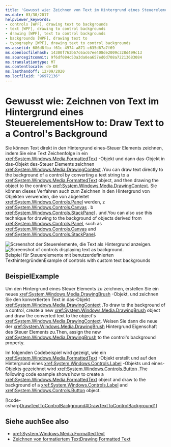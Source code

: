 ```yaml
---
title: 'Gewusst wie: Zeichnen von Text im Hintergrund eines Steuerelements'
ms.date: 03/30/2017
helpviewer_keywords:
- controls [WPF], drawing text to backgrounds
- text [WPF], drawing to control backgrounds
- drawing [WPF], text to control backgrounds
- backgrounds [WPF], drawing text to
- typography [WPF], drawing text to control backgrounds
ms.assetid: 686d8fba-f61c-4974-a871-c635d67a7f69
ms.openlocfilehash: 14300f763b67c6ac67ee408de2009c328d499c13
ms.sourcegitcommit: 9f6df084c53a3da0ea657ed0d708a72213683084
ms.translationtype: MT
ms.contentlocale: de-DE
ms.lasthandoff: 12/09/2020
ms.locfileid: "96972136"
---
```

# <a name="how-to-draw-text-to-a-controls-background"></a><span data-ttu-id="80741-102">Gewusst wie: Zeichnen von Text im Hintergrund eines Steuerelements</span><span class="sxs-lookup"><span data-stu-id="80741-102">How to: Draw Text to a Control's Background</span></span>
<span data-ttu-id="80741-103">Sie können Text direkt in den Hintergrund eines-Steuer Elements zeichnen, indem Sie eine Text Zeichenfolge in ein <xref:System.Windows.Media.FormattedText> -Objekt und dann das-Objekt in das-Objekt des-Steuer Elements zeichnen <xref:System.Windows.Media.DrawingContext> .</span><span class="sxs-lookup"><span data-stu-id="80741-103">You can draw text directly to the background of a control by converting a text string to a <xref:System.Windows.Media.FormattedText> object, and then drawing the object to the control's <xref:System.Windows.Media.DrawingContext>.</span></span> <span data-ttu-id="80741-104">Sie können dieses Verfahren auch zum Zeichnen in den Hintergrund von Objekten verwenden, die von abgeleitet <xref:System.Windows.Controls.Panel> werden, z <xref:System.Windows.Controls.Canvas> . b <xref:System.Windows.Controls.StackPanel> . und.</span><span class="sxs-lookup"><span data-stu-id="80741-104">You can also use this technique for drawing to the background of objects derived from <xref:System.Windows.Controls.Panel>, such as <xref:System.Windows.Controls.Canvas> and <xref:System.Windows.Controls.StackPanel>.</span></span>  
  
 <span data-ttu-id="80741-105">![Screenshot der Steuerelemente, die Text als Hintergrund anzeigen.](./media/how-to-draw-text-to-a-control-background/draw-text-background.png "DrawText2Background01")</span><span class="sxs-lookup"><span data-stu-id="80741-105">![Screenshot of controls displaying text as background.](./media/how-to-draw-text-to-a-control-background/draw-text-background.png "DrawText2Background01")</span></span>  
<span data-ttu-id="80741-106">Beispiel für Steuerelemente mit benutzerdefinierten Texthintergründen</span><span class="sxs-lookup"><span data-stu-id="80741-106">Example of controls with custom text backgrounds</span></span>  
  
## <a name="example"></a><span data-ttu-id="80741-107">Beispiel</span><span class="sxs-lookup"><span data-stu-id="80741-107">Example</span></span>  
 <span data-ttu-id="80741-108">Um den Hintergrund eines Steuer Elements zu zeichnen, erstellen Sie ein neues <xref:System.Windows.Media.DrawingBrush> -Objekt, und zeichnen Sie den konvertierten Text in das-Objekt <xref:System.Windows.Media.DrawingContext> .</span><span class="sxs-lookup"><span data-stu-id="80741-108">To draw to the background of a control, create a new <xref:System.Windows.Media.DrawingBrush> object and draw the converted text to the object's <xref:System.Windows.Media.DrawingContext>.</span></span> <span data-ttu-id="80741-109">Weisen Sie dann die neue der <xref:System.Windows.Media.DrawingBrush> Hintergrund Eigenschaft des Steuer Elements zu.</span><span class="sxs-lookup"><span data-stu-id="80741-109">Then, assign the new <xref:System.Windows.Media.DrawingBrush> to the control's background property.</span></span>  
  
 <span data-ttu-id="80741-110">Im folgenden Codebeispiel wird gezeigt, wie ein <xref:System.Windows.Media.FormattedText> -Objekt erstellt und auf den Hintergrund eines <xref:System.Windows.Controls.Label> -Objekts und eines-Objekts gezeichnet wird <xref:System.Windows.Controls.Button> .</span><span class="sxs-lookup"><span data-stu-id="80741-110">The following code example shows how to create a <xref:System.Windows.Media.FormattedText> object and draw to the background of a <xref:System.Windows.Controls.Label> and <xref:System.Windows.Controls.Button> object.</span></span>  
  
 [!code-csharp[DrawTextToControlBackground#DrawTextToControlBackground1](~/samples/snippets/csharp/VS_Snippets_Wpf/DrawTextToControlBackground/CSHARP/Window1.xaml.cs#drawtexttocontrolbackground1)]  
  
## <a name="see-also"></a><span data-ttu-id="80741-111">Siehe auch</span><span class="sxs-lookup"><span data-stu-id="80741-111">See also</span></span>

- <xref:System.Windows.Media.FormattedText>
- [<span data-ttu-id="80741-112">Zeichnen von formatiertem Text</span><span class="sxs-lookup"><span data-stu-id="80741-112">Drawing Formatted Text</span></span>](drawing-formatted-text.md)
